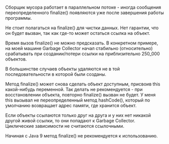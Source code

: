 Сборщик мусора работает в параллельном потоке - иногда сообщения переопределенного finalize()
появляются уже после завершения работы программы.

Не стоит полагаться на finalize() для чистки данных. Нет гарантии, что он будет вызван,
так как где-то может остаться ссылка на объект.

Время вызов finalize() не можно предсказать.
В конкретном примере, на моей машине Garbage Collector начал стабильно (относительно) срабатывать
при создании/потери ссылки на приблизительно 250_000 объектов.

В большинстве случаев объекты удаляются не в той последовательности в которой
были созданы.

Метод finalize() может снова сделать объект доступным, присвоив this какой-нибудь переменной.
Так делать не рекомендуется - при восстановлении объекта, повторно finalize() вызван не будет.
У меня this  вызывал не переопределенный метод hashCode(), который по умолчанию возвращает адрес
памяти, где хранится объект.

Если объекты ссылаются только друг на друга и у них нет никакой другой живой ссылки,
то они попадают к Garbage Collector.
Циклические зависимости не считаются ссылочными.

Начиная с Java 9 метод finalize() не рекомендуется к использованию.
